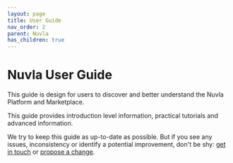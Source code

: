 ```yaml
---
layout: page
title: User Guide
nav_order: 2
parent: Nuvla
has_children: true
---
```


# Nuvla User Guide

This guide is design for users to discover and better understand the Nuvla Platform and Marketplace.

This guide provides introduction level information, practical tutorials and advanced information.

We try to keep this guide as up-to-date as possible.  But if you see any issues, inconsistency or identify a potential improvement, don't be shy: [get in touch](https://sixsq.com/contact) or [propose a change](https://github.com/nuvla/documentation/tree/master/docs/nuvla/user-guide.md).
